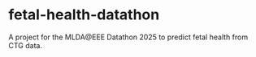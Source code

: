 # fetal-health-datathon
A project for the MLDA@EEE Datathon 2025 to predict fetal health from CTG data.
